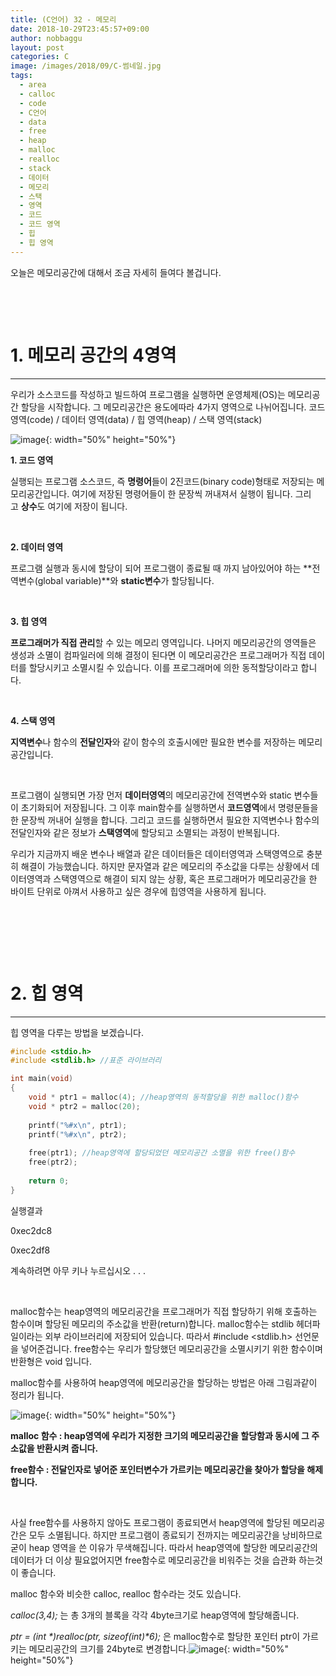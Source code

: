 ```yaml
---
title: (C언어) 32 - 메모리
date: 2018-10-29T23:45:57+09:00
author: nobbaggu
layout: post
categories: C
image: /images/2018/09/C-썸네일.jpg
tags:
  - area
  - calloc
  - code
  - C언어
  - data
  - free
  - heap
  - malloc
  - realloc
  - stack
  - 데이터
  - 메모리
  - 스택
  - 영역
  - 코드
  - 코드 영역
  - 힙
  - 힙 영역
---
```

오늘은 메모리공간에 대해서 조금 자세히 들여다 볼겁니다.

&nbsp;

&nbsp;

# 1. 메모리 공간의 4영역

* * *

우리가 소스코드를 작성하고 빌드하여 프로그램을 실행하면 운영체제(OS)는 메모리공간 할당을 시작합니다. 그 메모리공간은 용도에따라 4가지 영역으로 나뉘어집니다. 코드 영역(code) / 데이터 영역(data) / 힙 영역(heap) / 스택 영역(stack)

![image](https://nobbaggu.github.io/images/2018/09/r1.jpg){: width="50%" height="50%"}

**1. 코드 영역**

실행되는 프로그램 소스코드, 즉 **명령어**들이 2진코드(binary code)형태로 저장되는 메모리공간입니다. 여기에 저장된 명령어들이 한 문장씩 꺼내져서 실행이 됩니다. 그리고 **상수**도 여기에 저장이 됩니다.

&nbsp;

**2. 데이터 영역**

프로그램 실행과 동시에 할당이 되어 프로그램이 종료될 때 까지 남아있어야 하는 **전역변수(global variable)**와 **static변수**가 할당됩니다.

&nbsp;

**3. 힙 영역**

**프로그래머가 직접 관리**할 수 있는 메모리 영역입니다. 나머지 메모리공간의 영역들은 생성과 소멸이 컴파일러에 의해 결정이 된다면 이 메모리공간은 프로그래머가 직접 데이터를 할당시키고 소멸시킬 수 있습니다. 이를 프로그래머에 의한 동적할당이라고 합니다.

&nbsp;

**4. 스택 영역**

**지역변수**나 함수의 **전달인자**와 같이 함수의 호출시에만 필요한 변수를 저장하는 메모리 공간입니다.

&nbsp;

프로그램이 실행되면 가장 먼저 **데이터영역**의 메모리공간에 전역변수와 static 변수들이 초기화되어 저장됩니다. 그 이후 main함수를 실행하면서 **코드영역**에서 명령문들을 한 문장씩 꺼내어 실행을 합니다. 그리고 코드를 실행하면서 필요한 지역변수나 함수의 전달인자와 같은 정보가 **스택영역**에 할당되고 소멸되는 과정이 반복됩니다.

우리가 지금까지 배운 변수나 배열과 같은 데이터들은 데이터영역과 스택영역으로 충분히 해결이 가능했습니다. 하지만 문자열과 같은 메모리의 주소값을 다루는 상황에서 데이터영역과 스택영역으로 해결이 되지 않는 상황, 혹은 프로그래머가 메모리공간을 한 바이트 단위로 아껴서 사용하고 싶은 경우에 힙영역을 사용하게 됩니다.

&nbsp;

&nbsp;

&nbsp;

# 2. 힙 영역

* * *

힙 영역을 다루는 방법을 보겠습니다.

~~~ c
#include <stdio.h>
#include <stdlib.h> //표준 라이브러리

int main(void)
{
    void * ptr1 = malloc(4); //heap영역의 동적할당을 위한 malloc()함수
    void * ptr2 = malloc(20);
    
    printf("%#x\n", ptr1);
    printf("%#x\n", ptr2);
    
    free(ptr1); //heap영역에 할당되었던 메모리공간 소멸을 위한 free()함수
    free(ptr2);
    
    return 0;
}
~~~

실행결과

0xec2dc8


0xec2df8


계속하려면 아무 키나 누르십시오 . . .

&nbsp;

malloc함수는 heap영역의 메모리공간을 프로그래머가 직접 할당하기 위해 호출하는 함수이며 할당된 메모리의 주소값을 반환(return)합니다. malloc함수는 stdlib 헤더파일이라는 외부 라이브러리에 저장되어 있습니다. 따라서 #include <stdlib.h> 선언문을 넣어준겁니다. free함수는 우리가 할당했던 메모리공간을 소멸시키기 위한 함수이며 반환형은 void 입니다.

malloc함수를 사용하여 heap영역에 메모리공간을 할당하는 방법은 아래 그림과같이 정리가 됩니다.

![image](https://nobbaggu.github.io/images/2018/09/s2.jpg){: width="50%" height="50%"}

**malloc 함수 : heap영역에 우리가 지정한 크기의 메모리공간을 할당함과 동시에 그 주소값을 반환시켜 줍니다.**

**free함수 : 전달인자로 넣어준 포인터변수가 가르키는 메모리공간을 찾아가 할당을 해제합니다.**

&nbsp;

사실 free함수를 사용하지 않아도 프로그램이 종료되면서 heap영역에 할당된 메모리공간은 모두 소멸됩니다. 하지만 프로그램이 종료되기 전까지는 메모리공간을 낭비하므로 굳이 heap 영역을 쓴 이유가 무색해집니다. 따라서 heap영역에 할당한 메모리공간의 데이터가 더 이상 필요없어지면 free함수로 메모리공간을 비워주는 것을 습관화 하는것이 좋습니다.

malloc 함수와 비슷한 calloc, realloc 함수라는 것도 있습니다.

_calloc(3,4);_ 는 총 3개의 블록을 각각 4byte크기로 heap영역에 할당해줍니다.

_ptr = (int \*)realloc(ptr, sizeof(int)\*6);_ 은 malloc함수로 할당한 포인터 ptr이 가르키는 메모리공간의 크기를 24byte로 변경합니다.![image](https://nobbaggu.github.io/images/2018/09/ㄷ3.jpg){: width="50%" height="50%"}